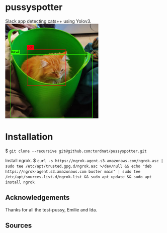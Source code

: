 # pussyspotter
Slack app detecting cats++ using Yolov3.
![example](pussydata/example_prediciton.jpg)

# Installation



$ `git clone --recursive git@github.com:tordnat/pussyspotter.git`

Install ngrok.
$ `curl -s https://ngrok-agent.s3.amazonaws.com/ngrok.asc | sudo tee /etc/apt/trusted.gpg.d/ngrok.asc >/dev/null &&
              echo "deb https://ngrok-agent.s3.amazonaws.com buster main" | sudo tee /etc/apt/sources.list.d/ngrok.list &&
              sudo apt update && sudo apt install ngrok   
              `
## Acknowledgements
Thanks for all the test-pussy, Emilie and Ida. 

## Sources

